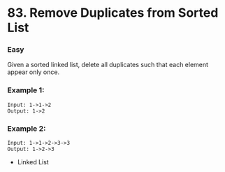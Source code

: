 # 83. Remove Duplicates from Sorted List
### Easy

Given a sorted linked list, delete all duplicates such that each element appear only once.

### Example 1:

```
Input: 1->1->2
Output: 1->2
```

### Example 2:

```
Input: 1->1->2->3->3
Output: 1->2->3
```

* Linked List